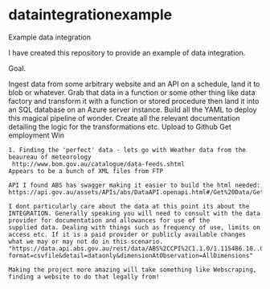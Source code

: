 # dataintegrationexample
Example data integration


I have created this repository to provide an example of data integration.


Goal.


Ingest data from some arbitrary website and an API on a schedule, land it to blob or whatever.
Grab that data in a function or some other thing like data factory and transform it with a function or stored procedure then land it into an SQL database on an Azure server instance.
Build all the YAML to deploy this magical pipeline of wonder. 
Create all the relevant documentation detailing the logic for the transformations etc.
Upload to Github
Get employment
Win

```
1. Finding the 'perfect' data - lets go with Weather data from the beaureau of meteorology
 http://www.bom.gov.au/catalogue/data-feeds.shtml
Appears to be a bunch of XML files from FTP

API I found ABS has swagger making it easier to build the html needed:
https://api.gov.au/assets/APIs/abs/DataAPI.openapi.html#/Get%20Data/GetData

I dont particularly care about the data at this point its about the INTEGRATION. Generally speaking you will need to consult with the data provider for documentation and allowances for use of the
supplied data. Dealing with things such as frequency of use, limits on access etc. If it is a paid provider or publicly available changes what we may or may not do in this scenario.
"https://data.api.abs.gov.au/rest/data/ABS%2CCPI%2C1.1.0/1.115486.10..Q?format=csvfile&detail=dataonly&dimensionAtObservation=AllDimensions"

Making the project more amazing will take something like Webscraping, finding a website to do that legally from!




